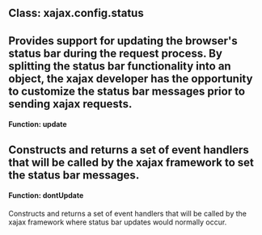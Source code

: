 ## Class: xajax.config.status

Provides support for updating the browser's status bar during
the request process.  By splitting the status bar functionality
into an object, the xajax developer has the opportunity to
customize the status bar messages prior to sending xajax requests.
------------------------------
#### Function: update

Constructs and returns a set of event handlers that will be
called by the xajax framework to set the status bar messages.
------------------------------
#### Function: dontUpdate

Constructs and returns a set of event handlers that will be
called by the xajax framework where status bar updates
would normally occur.
